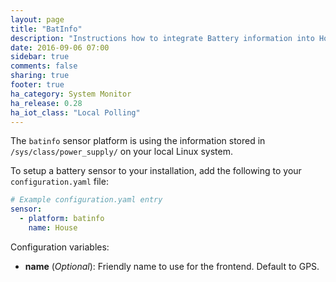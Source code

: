 ```yaml
---
layout: page
title: "BatInfo"
description: "Instructions how to integrate Battery information into Home Assistant."
date: 2016-09-06 07:00
sidebar: true
comments: false
sharing: true
footer: true
ha_category: System Monitor
ha_release: 0.28
ha_iot_class: "Local Polling"
---
```


The `batinfo` sensor platform is using the information stored in `/sys/class/power_supply/` on your local Linux system. 

To setup a battery sensor to your installation, add the following to your `configuration.yaml` file:

```yaml
# Example configuration.yaml entry
sensor:
  - platform: batinfo
    name: House
```

Configuration variables:

- **name** (*Optional*): Friendly name to use for the frontend. Default to GPS.
